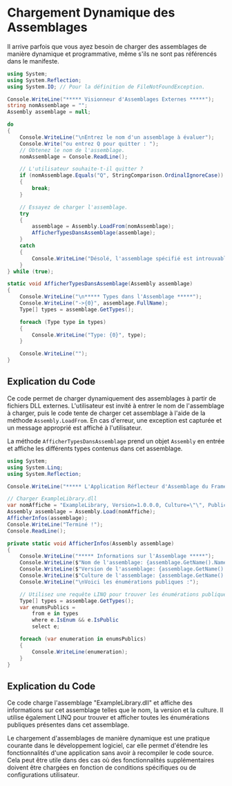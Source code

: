 # Chargement Dynamique des Assemblages

Il arrive parfois que vous ayez besoin de charger des assemblages de manière dynamique et programmative, même s'ils ne sont pas référencés dans le manifeste.

```csharp
using System;
using System.Reflection;
using System.IO; // Pour la définition de FileNotFoundException.

Console.WriteLine("***** Visionneur d'Assemblages Externes *****");
string nomAssemblage = "";
Assembly assemblage = null;

do
{
    Console.WriteLine("\nEntrez le nom d'un assemblage à évaluer");
    Console.Write("ou entrez Q pour quitter : ");
    // Obtenez le nom de l'assemblage.
    nomAssemblage = Console.ReadLine();

    // L'utilisateur souhaite-t-il quitter ?
    if (nomAssemblage.Equals("Q", StringComparison.OrdinalIgnoreCase))
    {
        break;
    }

    // Essayez de charger l'assemblage.
    try
    {
        assemblage = Assembly.LoadFrom(nomAssemblage);
        AfficherTypesDansAssemblage(assemblage);
    }
    catch
    {
        Console.WriteLine("Désolé, l'assemblage spécifié est introuvable.");
    }
} while (true);

static void AfficherTypesDansAssemblage(Assembly assemblage)
{
    Console.WriteLine("\n***** Types dans l'Assemblage *****");
    Console.WriteLine("->{0}", assemblage.FullName);
    Type[] types = assemblage.GetTypes();

    foreach (Type type in types)
    {
        Console.WriteLine("Type: {0}", type);
    }

    Console.WriteLine("");
}
```

## Explication du Code
Ce code permet de charger dynamiquement des assemblages à partir de fichiers DLL externes. L'utilisateur est invité à entrer le nom de l'assemblage à charger, puis le code tente de charger cet assemblage à l'aide de la méthode `Assembly.LoadFrom`. En cas d'erreur, une exception est capturée et un message approprié est affiché à l'utilisateur.

La méthode `AfficherTypesDansAssemblage` prend un objet `Assembly` en entrée et affiche les différents types contenus dans cet assemblage.

```csharp
using System;
using System.Linq;
using System.Reflection;

Console.WriteLine("***** L'Application Réflecteur d'Assemblage du Framework *****\n");

// Charger ExampleLibrary.dll
var nomAffiche = "ExampleLibrary, Version=1.0.0.0, Culture=\"\", PublicKeyToken=null";
Assembly assemblage = Assembly.Load(nomAffiche);
AfficherInfos(assemblage);
Console.WriteLine("Terminé !");
Console.ReadLine();

private static void AfficherInfos(Assembly assemblage)
{
    Console.WriteLine("***** Informations sur l'Assemblage *****");
    Console.WriteLine($"Nom de l'assemblage: {assemblage.GetName().Name}");
    Console.WriteLine($"Version de l'assemblage: {assemblage.GetName().Version}");
    Console.WriteLine($"Culture de l'assemblage: {assemblage.GetName().CultureInfo.DisplayName}");
    Console.WriteLine("\nVoici les énumérations publiques :");

    // Utilisez une requête LINQ pour trouver les énumérations publiques.
    Type[] types = assemblage.GetTypes();
    var enumsPublics =
        from e in types
        where e.IsEnum && e.IsPublic
        select e;

    foreach (var enumeration in enumsPublics)
    {
        Console.WriteLine(enumeration);
    }
}
```

## Explication du Code
Ce code charge l'assemblage "ExampleLibrary.dll" et affiche des informations sur cet assemblage telles que le nom, la version et la culture. Il utilise également LINQ pour trouver et afficher toutes les énumérations publiques présentes dans cet assemblage.

Le chargement d'assemblages de manière dynamique est une pratique courante dans le développement logiciel, car elle permet d'étendre les fonctionnalités d'une application sans avoir à recompiler le code source. Cela peut être utile dans des cas où des fonctionnalités supplémentaires doivent être chargées en fonction de conditions spécifiques ou de configurations utilisateur.